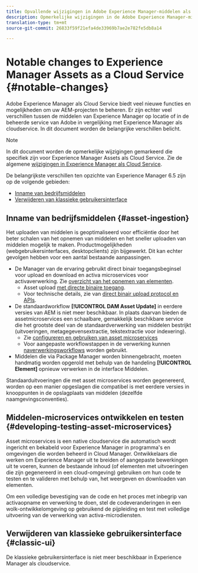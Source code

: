 ```yaml
---
title: Opvallende wijzigingen in Adobe Experience Manager-middelen als cloudservice
description: Opmerkelijke wijzigingen in de Adobe Experience Manager-middelen in AEM Cloud Service in vergelijking met Adobe Experience Manager 6.5.
translation-type: tm+mt
source-git-commit: 26833f59f21efa4de33969b7ae2e782fe5db8a14

---
```



# Notable changes to Experience Manager Assets as a Cloud Service {#notable-changes}

Adobe Experience Manager als Cloud Service biedt veel nieuwe functies en mogelijkheden om uw AEM-projecten te beheren. Er zijn echter veel verschillen tussen de middelen van Experience Manager op locatie of in de beheerde service van Adobe in vergelijking met Experience Manager als cloudservice. In dit document worden de belangrijke verschillen belicht.

>[!NOTE]
>
>In dit document worden de opmerkelijke wijzigingen gemarkeerd die specifiek zijn voor Experience Manager Assets als Cloud Service. Zie de algemene [wijzigingen in Experience Manager als Cloud Service](/help/release-notes/aem-cloud-changes.md).

De belangrijkste verschillen ten opzichte van Experience Manager 6.5 zijn op de volgende gebieden:

* [Inname van bedrijfsmiddelen](#asset-ingestion)
* [Verwijderen van klassieke gebruikersinterface](#classic-ui)

## Inname van bedrijfsmiddelen {#asset-ingestion}

Het uploaden van middelen is geoptimaliseerd voor efficiëntie door het beter schalen van het opnemen van middelen en het sneller uploaden van middelen mogelijk te maken. Productmogelijkheden (webgebruikersinterfaces, desktopclients) zijn bijgewerkt. Dit kan echter gevolgen hebben voor een aantal bestaande aanpassingen.

* De Manager van de ervaring gebruikt direct binair toegangsbeginsel voor upload en download en activa microservices voor activaverwerking. Zie [overzicht van het opnemen van elementen](/help/assets/asset-microservices-overview.md).
   * Asset upload [met directe binaire toegang](/help/assets/asset-microservices-overview.md#asset-upload-with-direct-binary-access).
   * Voor technische details, zie van [direct binair upload protocol en APIs](/help/assets/developer-reference-material-apis.md#overview-binary-upload).
* De standaardworkflow **[!UICONTROL DAM Asset Update]** in eerdere versies van AEM is niet meer beschikbaar. In plaats daarvan bieden de assetmicroservices een schaalbare, gemakkelijk beschikbare service die het grootste deel van de standaardverwerking van middelen bestrijkt (uitvoeringen, metagegevensextractie, tekstextractie voor indexering).
   * Zie [configureren en gebruiken van asset microservices](/help/assets/asset-microservices-configure-and-use.md)
   * Voor aangepaste workflowstappen in de verwerking kunnen [naverwerkingsworkflows](/help/assets/asset-microservices-configure-and-use.md#post-processing-workflows) worden gebruikt.
* Middelen die via Package Manager worden binnengebracht, moeten handmatig worden opgerold met behulp van de handeling **[!UICONTROL Element]** opnieuw verwerken in de interface Middelen.

Standaarduitvoeringen die met asset microservices worden gegenereerd, worden op een manier opgeslagen die compatibel is met eerdere versies in knooppunten in de opslagplaats van middelen (dezelfde naamgevingsconventies).

## Middelen-microservices ontwikkelen en testen {#developing-testing-asset-microservices}

Asset microservices is een native cloudservice die automatisch wordt ingericht en bekabeld voor Experience Manager in programma&#39;s en omgevingen die worden beheerd in Cloud Manager. Ontwikkelaars die werken om Experience Manager uit te breiden of aangepaste bewerkingen uit te voeren, kunnen de bestaande inhoud (of elementen met uitvoeringen die zijn gegenereerd in een cloud-omgeving) gebruiken om hun code te testen en te valideren met behulp van, het weergeven en downloaden van elementen.

Om een volledige bevestiging van de code en het proces met inbegrip van activaopname en verwerking te doen, stel de codeveranderingen in een wolk-ontwikkelomgeving op gebruikend de pijpleiding en test met volledige uitvoering van de verwerking van activa-microdiensten.

## Verwijderen van klassieke gebruikersinterface {#classic-ui}

De klassieke gebruikersinterface is niet meer beschikbaar in Experience Manager als cloudservice.
